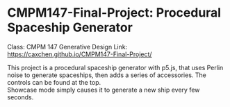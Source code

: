 # CMPM147-Final-Project: Procedural Spaceship Generator

Class: CMPM 147 Generative Design
Link: https://caxchen.github.io/CMPM147-Final-Project/

This project is a procedural spaceship generator with p5.js, that uses Perlin noise to generate spaceships, then adds a series of accessories.  The controls can be found at the top.  
Showcase mode simply causes it to generate a new ship every few seconds.
